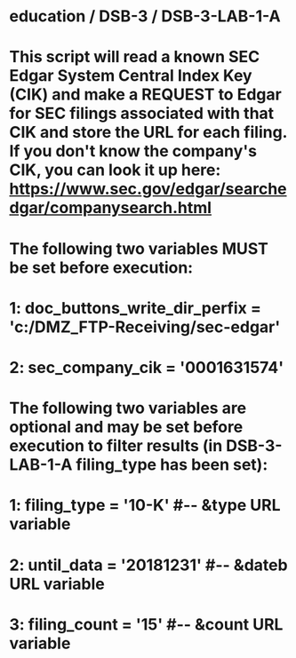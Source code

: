 # education / DSB-3 / DSB-3-LAB-1-A
# This script will read a known SEC Edgar System Central Index Key (CIK) and make a REQUEST to Edgar for SEC filings associated with that CIK and store the URL for each filing.  If you don't know the company's CIK, you can look it up here: https://www.sec.gov/edgar/searchedgar/companysearch.html
#
# The following two variables MUST be set before execution:
# 1: doc_buttons_write_dir_perfix = 'c:/DMZ_FTP-Receiving/sec-edgar'  
# 2: sec_company_cik              = '0001631574'      
#
# The following two variables are optional and may be set before execution to filter results (in DSB-3-LAB-1-A filing_type has been set):
# 1: filing_type                  = '10-K'       #-- &type URL variable
# 2: until_data                   = '20181231'   #-- &dateb URL variable
# 3: filing_count                 = '15'         #-- &count URL variable
